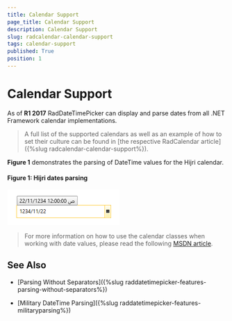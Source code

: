 ```yaml
---
title: Calendar Support
page_title: Calendar Support
description: Calendar Support
slug: radcalendar-calendar-support
tags: calendar-support
published: True
position: 1
---
```


# Calendar Support

As of **R1 2017** RadDateTimePicker can display and parse dates from all .NET Framework calendar implementations.

>A full list of the supported calendars as well as an example of how to set their culture can be found in [the respective RadCalendar article]({%slug radcalendar-calendar-support%}).

**Figure 1** demonstrates the parsing of DateTime values for the Hijri calendar.

#### __Figure 1: Hijri dates parsing__

![Hijri dates parsing](images/datetimepicker-hijri-support.png)

>For more information on how to use the calendar classes when working with date values, please read the following [MSDN article](https://msdn.microsoft.com/en-us/library/82aak18x).

## See Also

* [Parsing Without Separators]({%slug raddatetimepicker-features-parsing-without-separators%})

* [Military DateTime Parsing]({%slug raddatetimepicker-features-militaryparsing%})